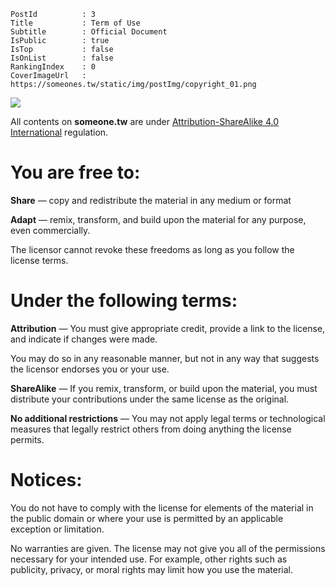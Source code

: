 ```
PostId          : 3
Title           : Term of Use
Subtitle        : Official Document
IsPublic        : true
IsTop           : false
IsOnList        : false
RankingIndex    : 0
CoverImageUrl	: https://someones.tw/static/img/postImg/copyright_01.png
```

![](https://someones.tw/static/img/postImg/copyright_01.png)

All contents on **someone.tw** are under [Attribution-ShareAlike 4.0 International](https://creativecommons.org/licenses/by-sa/4.0/) regulation.

# You are free to:

**Share** — copy and redistribute the material in any medium or format

**Adapt** — remix, transform, and build upon the material for any purpose, even commercially.

The licensor cannot revoke these freedoms as long as you follow the license terms.

# Under the following terms:

**Attribution** — You must give appropriate credit, provide a link to the license, and indicate if changes were made. 

You may do so in any reasonable manner, but not in any way that suggests the licensor endorses you or your use.

**ShareAlike** — If you remix, transform, or build upon the material, you must distribute your contributions under the same license as the original.

**No additional restrictions** — You may not apply legal terms or technological measures that legally restrict others from doing anything the license permits.

# Notices:

You do not have to comply with the license for elements of the material in the public domain or where your use is permitted by an applicable exception or limitation.

No warranties are given. The license may not give you all of the permissions necessary for your intended use. For example, other rights such as publicity, privacy, or moral rights may limit how you use the material.
